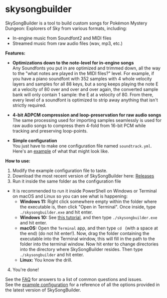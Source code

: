 # skysongbuilder
SkySongBuilder is a tool to build custom songs for Pokémon Mystery Dungeon: Explorers of Sky from various formats, including:
- In-engine music from Soundfont2 and MIDI files
- Streamed music from raw audio files (wav, mp3, etc.)

**Features:**
- **Optimizations down to the note-level for in-engine songs**<br/>
Any Soundfonts you put in are optimized and trimmed down, all the way to the "what notes are played in the MIDI files?" level. For example, if you have a piano soundfont with 352 samples
with 4 whole velocity layers and samples for all 88 keys, but a song keeps playing the note E at a velocity of 80 over and over and over again, the converted sample bank will only contain 1 sample: the E at a velocity of 80. From there, every level of a soundfont is optimized to strip away anything that isn't strictly required.

- **4-bit ADPCM compression and loop-preservation for raw audio songs**<br/>
The same processing used for importing samples seamlessly is used for raw audio songs to compress them 4-fold from 16-bit PCM while tracking and preserving loop-points.

- **Simple configuration**<br/>
You just have to make one configuration file named `soundtrack.yml`. Here's an [example](https://github.com/adakite1/skysongbuilder/blob/master/soundtrack.yml) of what that might look like.

**How to use:**
1. Modify the example configuration file to taste.
2. Download the most recent version of SkySongBuilder here: [Releases](https://github.com/adakite1/skysongbuilder/releases)
3. Run it inside the same folder as the configuration file
  - It is recommended to run it inside PowerShell on Windows or Terminal on macOS and Linux so you can see what is happening:
    - **Windows 11:** Right click somewhere empty within the folder where the executable is, then click "Open in Terminal". Once inside, type `./skysongbuilder.exe` and hit enter.
    - **Windows 10:** See [this tutorial](https://www.youtube.com/watch?v=bgSSJQolR0E), and then type `./skysongbuilder.exe` and hit enter.
    - **macOS:** Open the `Terminal` app, and then type `cd ` (with a space at the end) (do not hit enter!). Now, drag the folder containing the executable into the Terminal window, this will fill in the path to the folder into the terminal window. Now hit enter to change directories into the directory where SkySongBuilder resides. Then type `./skysongbuilder` and hit enter.
    - **Linux:** You know the drill.
4. You're done!

See the [FAQ](https://github.com/adakite1/skysongbuilder/wiki/FAQ) for answers to a list of common questions and issues.<br/>
See the [example configuration](https://github.com/adakite1/skysongbuilder/blob/master/soundtrack.yml) for a reference of all the options provided in the latest version of SkySongBuilder.

